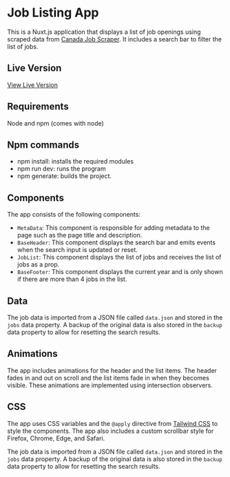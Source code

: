 <h1>Job Listing App</h1>

<p>This is a Nuxt.js application that displays a list of job openings using scraped data from <a href="https://github.com/M3D3L/CanadaJobScraper" target="_blank">Canada Job Scraper</a>. It includes a search bar to filter the list of jobs.</p>

<h2>Live Version</h2>

<a href="https://stellular-praline-beb11a.netlify.app/" target="_blank">View Live Version</a>

<h2>Requirements</h2>

<p>Node and npm (comes with node)</p>

<h2>Npm commands</h2>
<ul>
<li>
npm install: installs the required modules
</li>
<li>
npm run dev: runs the program
</li>
<li>
npm generate: builds the project.
</li>
</ul>

<h2>Components</h2>

<p>The app consists of the following components:</p>

<ul>
  <li><code>MetaData</code>: This component is responsible for adding metadata to the page such as the page title and description.</li>
  <li><code>BaseHeader</code>: This component displays the search bar and emits events when the search input is updated or reset.</li>
  <li><code>JobList</code>: This component displays the list of jobs and receives the list of jobs as a prop.</li>
  <li><code>BaseFooter</code>: This component displays the current year and is only shown if there are more than 4 jobs in the list.</li>
</ul>

<h2>Data</h2>

<p>The job data is imported from a JSON file called <code>data.json</code> and stored in the <code>jobs</code> data property. A backup of the original data is also stored in the <code>backup</code> data property to allow for resetting the search results.</p>

<h2>Animations</h2>

<p>The app includes animations for the header and the list items. The header fades in and out on scroll and the list items fade in when they becomes visible. These animations are implemented using intersection observers.</p>

<h2>CSS</h2>

<p>The app uses CSS variables and the <code>@apply</code> directive from <a href="https://tailwindcss.com/">Tailwind CSS</a> to style the components. The app also includes a custom scrollbar style for Firefox, Chrome, Edge, and Safari.</p>

<p>The job data is imported from a JSON file called <code>data.json</code> and stored in the <code>jobs</code> data property. A backup of the original data is also stored in the <code>backup</code> data property to allow for resetting the search results.</p>